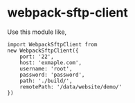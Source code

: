 # webpack-sftp-client

Use this module like,

```
import WebpackSftpClient from 
new WebpackSftpClient({
    port: '22',
    host: 'exmaple.com',
    username: 'root',
    password: 'password',
    path: './build/',
    remotePath: '/data/website/demo/'
})
```
